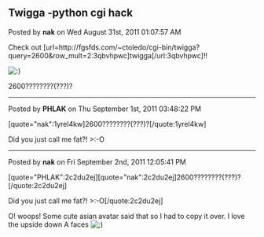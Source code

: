 ## Twigga -python cgi hack
Posted by **nak** on Wed August 31st, 2011 01:07:57 AM

Check out [url=http&#58;//fgsfds&#46;com/~ctoledo/cgi-bin/twigga?query=2600&amp;row_mult=2:3qbvhpwc]twigga[/url:3qbvhpwc]!!
 <!-- s:) --><img src="{SMILIES_PATH}/icon_e_smile.gif" alt=":)" title="Smile" /><!-- s:) -->
2600????????(???)?

--------------------------------------------------------------------------------

Posted by **PHLAK** on Thu September 1st, 2011 03:48:22 PM

[quote=&quot;nak&quot;:1yrel4kw]2600????????(???)?[/quote:1yrel4kw]

Did you just call me fat?!  &gt;:-O

--------------------------------------------------------------------------------

Posted by **nak** on Fri September 2nd, 2011 12:05:41 PM

[quote=&quot;PHLAK&quot;:2c2du2ej][quote=&quot;nak&quot;:2c2du2ej]2600????????(???)?[/quote:2c2du2ej]

Did you just call me fat?!  &gt;:-O[/quote:2c2du2ej]

O! woops! Some cute asian avatar said that so I had to copy it over. I love the upside down A faces <!-- s;) --><img src="{SMILIES_PATH}/icon_e_wink.gif" alt=";)" title="Wink" /><!-- s;) -->
